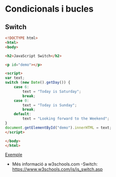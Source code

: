# Condicionals i bucles

## Switch

```html
<!DOCTYPE html>
<html>
<body>

<h2>JavaScript Switch</h2>

<p id="demo"></p>

<script>
var text;
switch (new Date().getDay()) {
    case 6:
        text = "Today is Saturday";
        break;
    case 0:
        text = "Today is Sunday";
        break;
    default:
        text = "Looking forward to the Weekend";
}
document.getElementById("demo").innerHTML = text;
</script>

</body>
</html>
```

[Exemple](https://www.w3schools.com/js/tryit.asp?filename=tryjs_switch)

* Més informació a w3schools.com -Switch: https://www.w3schools.com/js/js_switch.asp
